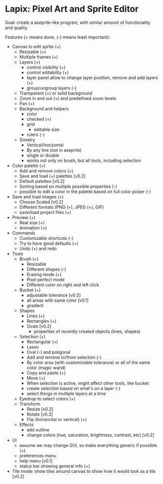 # Lapix: Pixel Art and Sprite Editor

Goal: create a aseprite-like program, with similar amount of functionality and
quality.

Features (+ means done, (-) means least important):

- Canvas to edit sprite (+)
  - Resizable (+)
  - Multiple frames (+)
  - Layers (+)
    - control visibility (+)
    - control editability (+)
    - layer panel allow to change layer position, remove and add layers (+)
    - group/ungroup layers (-)
  - Transparent (+) or solid background
  - Zoom in and out (+) and predefined zoom levels
  - Pan (+)
  - Background and helpers
    - color
    - checked (+)
    - grid
      - editable size
    - rulers (-)
  - Simetry
    - Vertical/horizontal
    - By any line (not in aseprite)
    - single or double
    - works not only on brush, but all tools, including selection
- Color palette (+)
  - Add and remove colors (+)
  - Save and load (+) palettes [v0.2]
  - Default palettes [v0.2]
  - Sorting based on multiple possible properties (-)
  - possible to edit a color in the palette based on full color picker (-)
- Save and load images (+)
  - Choose Scaled [v0.2]
  - Different formats (PNG (+), JPEG (+), GIF)
  - save/load project files (+)
- Preview (+)
  - Real size (+)
  - Animation (+)
- Commands
  - Customizable shortcuts (-)
  - Try to have good defaults (+)
  - Undo (+) and redo
- Tools
  - Brush (+)
    - Resizable
    - Different shapes (-)
    - Erasing mode (+)
    - Pixel perfect mode
    - Different color on right and left click
  - Bucket (+)
    - adjustable tolerance [v0.2]
    - all areas with same color [v0.1]
    - gradient
  - Shapes
    - Lines (+)
    - Rectangles (+)
    - Ovals [v0.2]
      - properties of recently created objects (lines, shapes)
  - Selection (+)
    - Rectangular (+)
    - Lasso
    - Oval (-) and poligonal
    - Add and remove to/from selection (-)
    - By color area (with customizable tolerance) or all of the same color
      (magic wand)
    - Copy and paste (+)
    - Move (+)
    - When selection is active, might affect other tools, like bucket
    - create selection based on what's on a layer (-)
    - select things in multiple layers at a time
  - Eyedrop to select colors (+)
  - Transform
    - Resize [v0.2]
    - Rotate [v0.2]
    - Flip (horizontal or vertical) (+)
  - Effects
    - add outline
    - change colors (hue, saturation, brightness, contrast, etc) [v0.2]
- UI
  - assume we may change GUI, so make everything generic if possible (+)
  - preferences menu
  - help menu [v0.1]
  - status bar showing general info (+)
- Tile mode: show tiles around canvas to show how it would look as a tile [v0.2]

